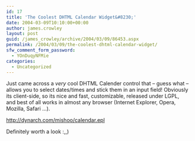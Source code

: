 ```yaml
---
id: 17
title: 'The Coolest DHTML Calendar Widget&#8230;'
date: 2004-03-09T10:10:00+00:00
author: james.crowley
layout: post
guid: /james_crowley/archive/2004/03/09/86453.aspx
permalink: /2004/03/09/the-coolest-dhtml-calendar-widget/
sfw_comment_form_password:
  - YOnDuqyNFMie
categories:
  - Uncategorized
---
```

Just came across a _very_ cool DHTML Calender control that &#8211; guess what &#8211; allows you to select dates/times and stick them in an input field!&nbsp;Obviously its client-side, so its nice and fast, customizable, released under LGPL, and&nbsp;best of all works in&nbsp;almost any&nbsp;browser (Internet Explorer, Opera, Mozilla, Safari &#8230;).

  


<http://dynarch.com/mishoo/calendar.epl>

  


Definitely worth a look :,,)